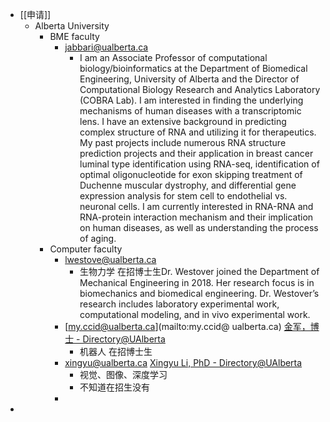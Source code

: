 - [[申请]]
	- Alberta University
		- BME faculty
			- [jabbari@ualberta.ca](mailto:jabbari@ualberta.ca)
				- I am an Associate Professor of computational biology/bioinformatics at the Department of Biomedical Engineering, University of Alberta and the Director of Computational Biology Research and Analytics Laboratory (COBRA Lab). I am interested in finding the underlying mechanisms of human diseases with a transcriptomic lens. I have an extensive background in predicting complex structure of RNA and utilizing it for therapeutics. My past projects include numerous RNA structure prediction projects and their application in breast cancer luminal type identification using RNA-seq, identification of optimal oligonucleotide for exon skipping treatment of Duchenne muscular dystrophy, and differential gene expression analysis for stem cell to endothelial vs. neuronal cells. I am currently interested in RNA-RNA and RNA-protein interaction mechanism and their implication on human diseases, as well as understanding the process of aging.
		- Computer faculty
			- [lwestove@ualberta.ca](mailto:lwestove@ualberta.ca)
				- 生物力学 在招博士生Dr. Westover joined the Department of Mechanical Engineering in 2018. Her research focus is in biomechanics and biomedical engineering. Dr. Westover’s research includes laboratory experimental work, computational modeling, and in vivo experimental work.
			- [my.ccid@ualberta.ca](mailto:my.ccid@ ualberta.ca) [金军，博士 - Directory@UAlberta](https://apps.ualberta.ca/directory/person/jjin5)
				- 机器人 在招博士生
			- [xingyu@ualberta.ca](mailto:xingyu@ualberta.ca) [Xingyu Li, PhD - Directory@UAlberta](https://apps.ualberta.ca/directory/person/xingyu)
				- 视觉、图像、深度学习
				- 不知道在招生没有
			-
-